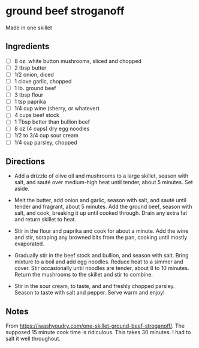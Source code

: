 # ground beef stroganoff

Made in one skillet

## Ingredients

* [ ] 8 oz. white button mushrooms, sliced and chopped
* [ ] 2 tbsp butter
* [ ] 1/2 onion, diced
* [ ] 1 clove garlic, chopped
* [ ] 1 lb. ground beef
* [ ] 3 tbsp flour
* [ ] 1 tsp paprika
* [ ] 1/4 cup wine (sherry, or whatever)
* [ ] 4 cups beef stock
* [ ] 1 Tbsp better than bullion beef
* [ ] 8 oz (4 cups) dry egg noodles
* [ ] 1/2 to 3/4 cup sour cream
* [ ] 1/4 cup parsley, chopped

## Directions

* Add a drizzle of olive oil and mushrooms to a large skillet, season with salt, and sauté over medium-high heat until tender, about 5 minutes. Set aside.

* Melt the butter, add onion and garlic, season with salt, and sauté until tender and fragrant, about 5 minutes. Add the ground beef, season with salt, and cook, breaking it up until cooked through. Drain any extra fat and return skillet to heat.

* Stir in the flour and paprika and cook for about a minute. Add the wine and stir, scraping any browned bits from the pan, cooking until mostly evaporated.

* Gradually stir in the beef stock and bullion, and season with salt. Bring mixture to a boil and add egg noodles. Reduce heat to a simmer and cover. Stir occasionally until noodles are tender, about 8 to 10 minutes. Return the mushrooms to the skillet and stir to combine.

* Stir in the sour cream, to taste, and and freshly chopped parsley. Season to taste with salt and pepper. Serve warm and enjoy!

## Notes

From https://iwashyoudry.com/one-skillet-ground-beef-stroganoff/. The supposed 15 minute cook time is ridiculous. This takes 30 minutes. I had to salt it well throughout.

